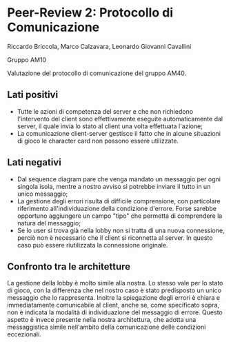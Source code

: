 # Peer-Review 2: Protocollo di Comunicazione

Riccardo Briccola, Marco Calzavara, Leonardo Giovanni Cavallini

Gruppo AM10

Valutazione del protocollo di comunicazione del gruppo AM40.

## Lati positivi

- Tutte le azioni di competenza del server e che non richiedono l'intervento del client sono effettivamente eseguite automaticamente dal server, il quale invia lo stato al client una volta effettuata l'azione;
- La comunicazione client-server gestisce il fatto che in alcune situazioni di gioco le character card non possono essere utilizzate.

## Lati negativi

- Dal sequence diagram pare che venga mandato un messaggio per ogni singola isola, mentre a nostro avviso si potrebbe inviare il tutto in un unico messaggio;
- La gestione degli errori risulta di difficile comprensione, con particolare riferimento all'individuazione della condizione d'errore. Forse sarebbe opportuno aggiungere un campo "tipo" che permetta di comprendere la natura del messaggio;
- Se lo user si trova già nella lobby non si tratta di una nuova connessione, perciò non è necessario che il client si riconnetta al server. In questo caso può essere riutilizzata la connessione originale.

## Confronto tra le architetture

La gestione della lobby è molto simile alla nostra. Lo stesso vale per lo stato di gioco, con la differenza che nel nostro caso è stato predisposto un unico messaggio che lo rappresenta. Inoltre la spiegazione degli errori è chiara e immediatamente comunicabile al client, anche se, come specificato sopra, non è indicata la modalità di individuazione del messaggio di errore. Questo aspetto è invece presente nella nostra architettura, che adotta una messaggistica simile nell'ambito della comunicazione delle condizioni eccezionali.
